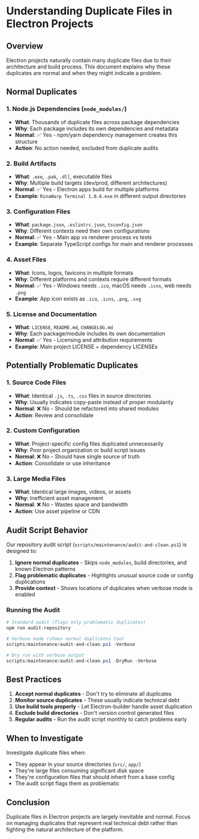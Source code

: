 # Understanding Duplicate Files in Electron Projects

## Overview

Electron projects naturally contain many duplicate files due to their architecture and build process. This document explains why these duplicates are normal and when they might indicate a problem.

## Normal Duplicates

### 1. Node.js Dependencies (`node_modules/`)
- **What**: Thousands of duplicate files across package dependencies
- **Why**: Each package includes its own dependencies and metadata
- **Normal**: ✅ Yes - npm/yarn dependency management creates this structure
- **Action**: No action needed, excluded from duplicate audits

### 2. Build Artifacts
- **What**: `.exe`, `.pak`, `.dll`, executable files
- **Why**: Multiple build targets (dev/prod, different architectures)
- **Normal**: ✅ Yes - Electron apps build for multiple platforms
- **Example**: `RinaWarp Terminal 1.0.6.exe` in different output directories

### 3. Configuration Files
- **What**: `package.json`, `.eslintrc.json`, `tsconfig.json`
- **Why**: Different contexts need their own configurations
- **Normal**: ✅ Yes - Main app vs renderer process vs tests
- **Example**: Separate TypeScript configs for main and renderer processes

### 4. Asset Files
- **What**: Icons, logos, favicons in multiple formats
- **Why**: Different platforms and contexts require different formats
- **Normal**: ✅ Yes - Windows needs `.ico`, macOS needs `.icns`, web needs `.png`
- **Example**: App icon exists as `.ico`, `.icns`, `.png`, `.svg`

### 5. License and Documentation
- **What**: `LICENSE`, `README.md`, `CHANGELOG.md`
- **Why**: Each package/module includes its own documentation
- **Normal**: ✅ Yes - Licensing and attribution requirements
- **Example**: Main project LICENSE + dependency LICENSEs

## Potentially Problematic Duplicates

### 1. Source Code Files
- **What**: Identical `.js`, `.ts`, `.css` files in source directories
- **Why**: Usually indicates copy-paste instead of proper modularity
- **Normal**: ❌ No - Should be refactored into shared modules
- **Action**: Review and consolidate

### 2. Custom Configuration
- **What**: Project-specific config files duplicated unnecessarily
- **Why**: Poor project organization or build script issues
- **Normal**: ❌ No - Should have single source of truth
- **Action**: Consolidate or use inheritance

### 3. Large Media Files
- **What**: Identical large images, videos, or assets
- **Why**: Inefficient asset management
- **Normal**: ❌ No - Wastes space and bandwidth
- **Action**: Use asset pipeline or CDN

## Audit Script Behavior

Our repository audit script (`scripts/maintenance/audit-and-clean.ps1`) is designed to:

1. **Ignore normal duplicates** - Skips `node_modules`, build directories, and known Electron patterns
2. **Flag problematic duplicates** - Highlights unusual source code or config duplications
3. **Provide context** - Shows locations of duplicates when verbose mode is enabled

### Running the Audit

```powershell
# Standard audit (flags only problematic duplicates)
npm run audit:repository

# Verbose mode (shows normal duplicates too)
scripts/maintenance/audit-and-clean.ps1 -Verbose

# Dry run with verbose output
scripts/maintenance/audit-and-clean.ps1 -DryRun -Verbose
```

## Best Practices

1. **Accept normal duplicates** - Don't try to eliminate all duplicates
2. **Monitor source duplicates** - These usually indicate technical debt
3. **Use build tools properly** - Let Electron-builder handle asset duplication
4. **Exclude build directories** - Don't version control generated files
5. **Regular audits** - Run the audit script monthly to catch problems early

## When to Investigate

Investigate duplicate files when:
- They appear in your source directories (`src/`, `app/`)
- They're large files consuming significant disk space
- They're configuration files that should inherit from a base config
- The audit script flags them as problematic

## Conclusion

Duplicate files in Electron projects are largely inevitable and normal. Focus on managing duplicates that represent real technical debt rather than fighting the natural architecture of the platform.

